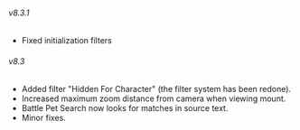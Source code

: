 ###### v8.3.1
* Fixed initialization filters
###### v8.3
* Added filter "Hidden For Character" (the filter system has been redone).
* Increased maximum zoom distance from camera when viewing mount.
* Battle Pet Search now looks for matches in source text.
* Minor fixes.